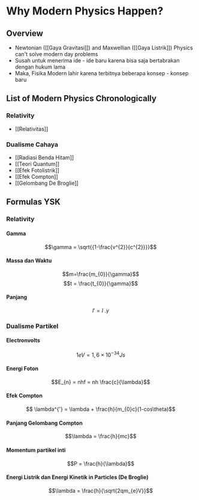 # Why Modern Physics Happen?
## Overview
* Newtonian ([[Gaya Gravitasi]]) and Maxwellian ([[Gaya Listrik]]) Physics can't solve modern day problems
* Susah untuk menerima ide - ide baru karena bisa saja bertabrakan dengan hukum lama
* Maka, Fisika Modern lahir karena terbitnya beberapa konsep - konsep baru

## List of Modern Physics Chronologically
### Relativity
- [[Relativitas]]

### Dualisme Cahaya 
* [[Radiasi Benda Hitam]]
* [[Teori Quantum]]
* [[Efek Fotolistrik]]
* [[Efek Compton]]
* [[Gelombang De Broglie]]

## Formulas YSK
### Relativity
#### Gamma
$$\gamma = \sqrt{{1-\frac{v^{2}}{c^{2}}}}$$
#### Massa dan Waktu
$$m=\frac{m_{0}}{\gamma}$$
$$t = \frac{t_{0}}{\gamma}$$
#### Panjang 
$$l' = l \ . \gamma $$

### Dualisme Partikel
#### Electronvolts
$$1 eV=1,6 \times 10^{-34}Js$$
#### Energi Foton
$$E_{n} = nhf = nh \frac{c}{\lambda}$$
#### Efek Compton
$$ \lambda^{'} = \lambda + \frac{h}{m_{0}c}(1-cos\theta)$$
#### Panjang Gelombang Compton
$$\lambda = \frac{h}{mc}$$

#### Momentum partikel inti
$$P = \frac{h}{\lambda}$$

#### Energi Listrik dan Energi Kinetik in Particles (De Broglie)
$$\lambda = \frac{h}{\sqrt{2qm_{e}V}}$$